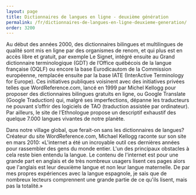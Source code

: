 ```yaml
---
layout: page
title: Dictionnaires de langues en ligne - deuxième génération
permalink: /fr/dictionnaires-de-langues-en-ligne-deuxieme-generation/
order: 3200
---
```

<p>Au début des années 2000, des dictionnaires bilingues et multilingues de qualité sont mis en ligne par des organismes de renom, et qui plus est en accès libre et gratuit, par exemple Le Signet, intégré ensuite au Grand dictionnaire terminologique (GDT) de l’Office québécois de la langue française (OQLF) ou encore la base Eurodicautom de la Commission européenne, remplacée ensuite par la base IATE (InterActive Terminology for Europe). Ces initiatives publiques voisinent avec des initiatives privées telles que WordReference.com, lancé en 1999 par Michel Kellogg pour proposer des dictionnaires bilingues gratuits en ligne, ou Google Translate (Google Traduction) qui, malgré ses imperfections, dépanne les traducteurs ne pouvant s’offrir des logiciels de TAO (traduction assistée par ordinateur). Par ailleurs, le site de l’Ethnologue propose un descriptif exhaustif des quelque 7.000 langues vivantes de notre planète.</p>

<p>Dans notre village global, que ferait-on sans les dictionnaires de langues? Créateur du site WordReference.com, Michael Kellogg raconte sur son site en mars 2010: «L'internet a été un incroyable outil ces dernières années pour rassembler des gens du monde entier. L'un des principaux obstacles à cela reste bien entendu la langue. Le contenu de l'internet est pour une grande part en anglais et de très nombreux usagers lisent ces pages alors que l'anglais est leur deuxième langue et non leur langue maternelle. De par mes propres expériences avec la langue espagnole, je sais que de nombreux lecteurs comprennent une grande partie de ce qu'ils lisent, mais pas la totalité.»</p>